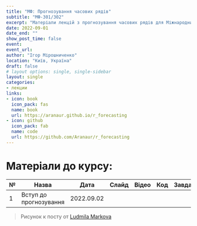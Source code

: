 ```yaml
---
title: "МФ: Прогнозування часових рядів"
subtitle: "МФ-301/302"
excerpt: "Матеріали лекцій з прогнозування часових рядів для Міжнародниих Фінансів КНЕУ"
date: 2022-09-01
date_end: ""
show_post_time: false
event: 
event_url:
author: "Ігор Мірошниченко"
location: "Київ, Україна"
draft: false
# layout options: single, single-sidebar
layout: single
categories:
- лекции
links:
- icon: book
  icon_pack: fas
  name: book
  url: https://aranaur.github.io/r_forecasting
- icon: github
  icon_pack: fab
  name: code
  url: https://github.com/Aranaur/r_forecasting
---
```


# Матеріали до курсу:

| **№** | **Назва** 	| **Дата** 	|  **Слайд** | **Відео** 	| **Код** 	| **Завдання** |
|----	|----	|---	|:----:	|:----:	|:----:	|:----:	|
|  1  |  Вступ до прогнозування  |  2022.09.02  |  [<i class="fa-solid fa-presentation-screen"></i>](https://raw.githack.com/Aranaur/aranaur-apero/main/content/talk/2022-forecasting-if/lecture/01.html#/title-slide)  |  [<i class="fab fa-youtube"></i>](https://www.youtube.com/watch?v=fVma-nZvepk)  |    |   |


> Рисунок к посту от [Ludmila Markova](https://www.instagram.com/mi_marko/)
